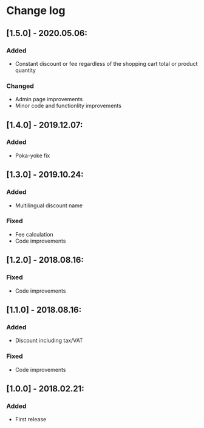 # Change log

## [1.5.0] - 2020.05.06:
### Added
- Constant discount or fee regardless of the shopping cart total or product quantity
### Changed
- Admin page improvements
- Minor code and functionlity improvements

## [1.4.0] - 2019.12.07:
### Added
- Poka-yoke fix

## [1.3.0] - 2019.10.24:
### Added
- Multilingual discount name
### Fixed
- Fee calculation
- Code improvements

## [1.2.0] - 2018.08.16:
### Fixed
- Code improvements

## [1.1.0] - 2018.08.16:
### Added
- Discount including tax/VAT
### Fixed
- Code improvements

## [1.0.0] - 2018.02.21:
### Added
- First release
